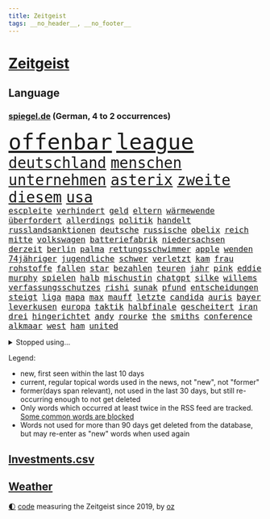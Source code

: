 ```yaml
---
title: Zeitgeist
tags: __no_header__, __no_footer__
---
```


# [Zeitgeist](https://oliz.io/zeitgeist/)

## Language

<h3><a href="https://www.spiegel.de" target="_blank">spiegel.de</a> (German, 4 to 2 occurrences)</h3>
<p style="font-family:monospace">
<span style="font-size:32pt"><a href="news_links.html#offenbar" class="current">offenbar</a></span>
<span style="font-size:32pt"><a href="news_links.html#league" class="current">league</a></span>
<br>
<span style="font-size:22pt"><a href="news_links.html#deutschland" class="current">deutschland</a></span>
<span style="font-size:22pt"><a href="news_links.html#menschen" class="current">menschen</a></span>
<span style="font-size:22pt"><a href="news_links.html#unternehmen" class="current">unternehmen</a></span>
<span style="font-size:22pt"><a href="news_links.html#asterix" class="new">asterix</a></span>
<span style="font-size:22pt"><a href="news_links.html#zweite" class="current">zweite</a></span>
<span style="font-size:22pt"><a href="news_links.html#diesem" class="current">diesem</a></span>
<span style="font-size:22pt"><a href="news_links.html#usa" class="current">usa</a></span>
<br>
<span style="font-size:12pt"><a href="news_links.html#escpleite" class="new">escpleite</a></span>
<span style="font-size:12pt"><a href="news_links.html#verhindert" class="current">verhindert</a></span>
<span style="font-size:12pt"><a href="news_links.html#geld" class="current">geld</a></span>
<span style="font-size:12pt"><a href="news_links.html#eltern" class="current">eltern</a></span>
<span style="font-size:12pt"><a href="news_links.html#wärmewende" class="current">wärmewende</a></span>
<span style="font-size:12pt"><a href="news_links.html#überfordert" class="current">überfordert</a></span>
<span style="font-size:12pt"><a href="news_links.html#allerdings" class="current">allerdings</a></span>
<span style="font-size:12pt"><a href="news_links.html#politik" class="current">politik</a></span>
<span style="font-size:12pt"><a href="news_links.html#handelt" class="current">handelt</a></span>
<span style="font-size:12pt"><a href="news_links.html#russlandsanktionen" class="current">russlandsanktionen</a></span>
<span style="font-size:12pt"><a href="news_links.html#deutsche" class="current">deutsche</a></span>
<span style="font-size:12pt"><a href="news_links.html#russische" class="current">russische</a></span>
<span style="font-size:12pt"><a href="news_links.html#obelix" class="new">obelix</a></span>
<span style="font-size:12pt"><a href="news_links.html#reich" class="current">reich</a></span>
<span style="font-size:12pt"><a href="news_links.html#mitte" class="current">mitte</a></span>
<span style="font-size:12pt"><a href="news_links.html#volkswagen" class="current">volkswagen</a></span>
<span style="font-size:12pt"><a href="news_links.html#batteriefabrik" class="current">batteriefabrik</a></span>
<span style="font-size:12pt"><a href="news_links.html#niedersachsen" class="current">niedersachsen</a></span>
<span style="font-size:12pt"><a href="news_links.html#derzeit" class="current">derzeit</a></span>
<span style="font-size:12pt"><a href="news_links.html#berlin" class="current">berlin</a></span>
<span style="font-size:12pt"><a href="news_links.html#palma" class="new">palma</a></span>
<span style="font-size:12pt"><a href="news_links.html#rettungsschwimmer" class="new">rettungsschwimmer</a></span>
<span style="font-size:12pt"><a href="news_links.html#apple" class="current">apple</a></span>
<span style="font-size:12pt"><a href="news_links.html#wenden" class="current">wenden</a></span>
<span style="font-size:12pt"><a href="news_links.html#74jähriger" class="current">74jähriger</a></span>
<span style="font-size:12pt"><a href="news_links.html#jugendliche" class="current">jugendliche</a></span>
<span style="font-size:12pt"><a href="news_links.html#schwer" class="current">schwer</a></span>
<span style="font-size:12pt"><a href="news_links.html#verletzt" class="current">verletzt</a></span>
<span style="font-size:12pt"><a href="news_links.html#kam" class="current">kam</a></span>
<span style="font-size:12pt"><a href="news_links.html#frau" class="current">frau</a></span>
<span style="font-size:12pt"><a href="news_links.html#rohstoffe" class="current">rohstoffe</a></span>
<span style="font-size:12pt"><a href="news_links.html#fallen" class="current">fallen</a></span>
<span style="font-size:12pt"><a href="news_links.html#star" class="current">star</a></span>
<span style="font-size:12pt"><a href="news_links.html#bezahlen" class="current">bezahlen</a></span>
<span style="font-size:12pt"><a href="news_links.html#teuren" class="current">teuren</a></span>
<span style="font-size:12pt"><a href="news_links.html#jahr" class="current">jahr</a></span>
<span style="font-size:12pt"><a href="news_links.html#pink" class="current">pink</a></span>
<span style="font-size:12pt"><a href="news_links.html#eddie" class="new">eddie</a></span>
<span style="font-size:12pt"><a href="news_links.html#murphy" class="new">murphy</a></span>
<span style="font-size:12pt"><a href="news_links.html#spielen" class="current">spielen</a></span>
<span style="font-size:12pt"><a href="news_links.html#halb" class="current">halb</a></span>
<span style="font-size:12pt"><a href="news_links.html#mischustin" class="new">mischustin</a></span>
<span style="font-size:12pt"><a href="news_links.html#chatgpt" class="current">chatgpt</a></span>
<span style="font-size:12pt"><a href="news_links.html#silke" class="current">silke</a></span>
<span style="font-size:12pt"><a href="news_links.html#willems" class="new">willems</a></span>
<span style="font-size:12pt"><a href="news_links.html#verfassungsschutzes" class="new">verfassungsschutzes</a></span>
<span style="font-size:12pt"><a href="news_links.html#rishi" class="current">rishi</a></span>
<span style="font-size:12pt"><a href="news_links.html#sunak" class="current">sunak</a></span>
<span style="font-size:12pt"><a href="news_links.html#pfund" class="current">pfund</a></span>
<span style="font-size:12pt"><a href="news_links.html#entscheidungen" class="current">entscheidungen</a></span>
<span style="font-size:12pt"><a href="news_links.html#steigt" class="current">steigt</a></span>
<span style="font-size:12pt"><a href="news_links.html#liga" class="current">liga</a></span>
<span style="font-size:12pt"><a href="news_links.html#mapa" class="new">mapa</a></span>
<span style="font-size:12pt"><a href="news_links.html#max" class="current">max</a></span>
<span style="font-size:12pt"><a href="news_links.html#mauff" class="new">mauff</a></span>
<span style="font-size:12pt"><a href="news_links.html#letzte" class="current">letzte</a></span>
<span style="font-size:12pt"><a href="news_links.html#candida" class="new">candida</a></span>
<span style="font-size:12pt"><a href="news_links.html#auris" class="new">auris</a></span>
<span style="font-size:12pt"><a href="news_links.html#bayer" class="current">bayer</a></span>
<span style="font-size:12pt"><a href="news_links.html#leverkusen" class="current">leverkusen</a></span>
<span style="font-size:12pt"><a href="news_links.html#europa" class="current">europa</a></span>
<span style="font-size:12pt"><a href="news_links.html#taktik" class="current">taktik</a></span>
<span style="font-size:12pt"><a href="news_links.html#halbfinale" class="current">halbfinale</a></span>
<span style="font-size:12pt"><a href="news_links.html#gescheitert" class="current">gescheitert</a></span>
<span style="font-size:12pt"><a href="news_links.html#iran" class="current">iran</a></span>
<span style="font-size:12pt"><a href="news_links.html#drei" class="current">drei</a></span>
<span style="font-size:12pt"><a href="news_links.html#hingerichtet" class="current">hingerichtet</a></span>
<span style="font-size:12pt"><a href="news_links.html#andy" class="current">andy</a></span>
<span style="font-size:12pt"><a href="news_links.html#rourke" class="new">rourke</a></span>
<span style="font-size:12pt"><a href="news_links.html#the" class="current">the</a></span>
<span style="font-size:12pt"><a href="news_links.html#smiths" class="current">smiths</a></span>
<span style="font-size:12pt"><a href="news_links.html#conference" class="new">conference</a></span>
<span style="font-size:12pt"><a href="news_links.html#alkmaar" class="current">alkmaar</a></span>
<span style="font-size:12pt"><a href="news_links.html#west" class="current">west</a></span>
<span style="font-size:12pt"><a href="news_links.html#ham" class="current">ham</a></span>
<span style="font-size:12pt"><a href="news_links.html#united" class="current">united</a></span>
</p>
<details>
<summary>Stopped using...</summary>
<p class="former" style="font-size:12pt">
beobachtet(940) 21(939) alternativen(939) streicht(939) coronakrise(938) einzelnen(938) kennen(938) pause(938) richten(938) bayerische(937) normal(937) version(937) versuchten(937) 22(936) aktien(936) behandlung(936) höher(936) lebensmittel(936) protestiert(936) villa(936) berühmt(935) blickt(935) cristiano(935) griechenland(935) ronaldo(935) sicherheitskräfte(935) vergewaltigt(935) alexej(934) aufmerksamkeit(934) brexit(934) depressionen(934) krank(934) märchen(934) nawalny(934) schildert(934) schlimmsten(934) appelliert(933) identifiziert(933) asche(932) einzelhandel(932) erteilt(932) geboten(932) israelischen(932) mancherorts(932) sah(932) trauer(932) verteilt(932) big(931) entschädigung(931) erlassen(931) her(931) herbert(931) positive(931) reißt(931) verdachts(931) wofür(931) wählen(931) 42(930) abgeordneten(930) bewährungsstrafe(930) bezahlt(930) gezogen(930) guter(930) november(930) rand(930) registriert(930) bernd(929) dreht(929) entscheidend(929) rassistische(929) rückschlag(929) schadet(929) verfügung(929) warentest(929) öfter(929) amerikanischen(928) mannes(928) meint(928) usamerikaner(928) normalität(927) falls(926) fielen(926) plädiert(926) smith(926) 1500(925) fließt(925) künftige(925) passen(925) schwanger(925) öffentlichkeit(925) übt(925) senkt(924) athleten(923) bilden(923) olympische(923) anschläge(922) erneuten(922) kölner(922) manuel(922) verbände(922) atem(920) zuversichtlich(920) geflogen(919) distanz(918) drängen(918) einiger(918) kindes(917) produkte(916) touristen(916) gesehen(915) politikerin(914) trug(914) offenbart(913) spektakuläre(913) spitzenreiter(913) engpässe(912) begriff(911) münster(911) orten(910) herz(909) folter(908) pkw(908) ringen(908) unterschrieben(908) informiert(905) beweise(904) kapitel(904) einbruch(903) atomkraft(902) enorme(901) rutschte(901) schock(900) thüringer(900) einblick(898) stört(898) gewarnt(897) sarah(896) erhöhung(894) bewegt(893) geborgen(893) kanadas(892) afrikas(890) ursprünglich(889) kontert(887) gebieten(882) ausgetragen(879) missbrauchs(878) blinken(876) langem(875) rolf(872) vereins(867) sachen(859) leiter(851) lieferketten(836) diagnose(823) fotografiert(817) sahra(791) happy(768) finanziert(738) videoaufnahmen(699) argument(688) fehlte(680) kleidung(678) inflationsrate(670) kroatien(669) kalte(666) rechtens(653) karrierecoach(644) inszenieren(642) schwarz(626) entlastung(625) nicole(624) erkrankte(623) unterdrückung(623) anlage(617) zorn(606) drehte(605) papiere(603) zeitungsbericht(603) milch(590) integration(587) medwedew(579) bedrängnis(577) millionenhöhe(575) radikalen(574) spezielle(563) wichtiges(562) weißer(556) 41(552) überrollt(549) summen(533) stadtteil(532) geringer(530) schusswaffen(530) außenministerium(519) taucht(518) energiekonzern(514) martina(514) invasion(513) eukommissionschefin(502) windräder(501) transport(496) aufgestellt(491) leitete(491) erschwert(485) genehmigt(483) influencerin(480) wolf(477) verkündete(476) ring(475) einstellung(472) euch(468) unternehmens(466) spielern(463) teppich(462) handwerk(461) verweist(457) 49(450) zurecht(450) brüder(439) usbundesstaaten(439) bejubelt(435) stammen(433) benötigt(430) spiegeltitelstory(427) torwart(427) dieter(420) bevorstehende(419) bezahlung(418) unsicher(413) gefangenschaft(412) bomben(411) stromversorgung(409) bargeld(408) flüchten(402) links(401) zugriff(401) raser(400) ansturm(395) günstige(394) hochrangige(394) dicke(389) boxen(387) auslöser(386) humor(386) 48(381) schönen(379) gearbeitet(378) ausfall(377) reguläre(377) weichen(376) abgetrieben(375) anschuldigungen(375) vorfalls(374) haare(371) indische(368) umstände(365) mars(363) konsequenz(362) szenario(362) fahrräder(361) abgeschaltet(360) franzosen(360) aufeinander(358) dahin(358) falscher(357) momentan(348) fire(347) gelobt(347) steuerhinterziehung(347) weltverband(346) begnadigung(344) ancelotti(343) viral(343) unterlagen(341) reporterin(335) anzeige(334) außergewöhnlichen(333) laufender(333) kandidat(329) inmitten(328) sprung(328) youtube(324) betreuung(322) übung(322) möbel(320) geschrumpft(319) patricia(316) vermissten(315) baum(314) rudert(314) beteuert(310) reinhold(308) bundeskartellamt(305) ursprung(305) bekämpft(304) pochen(303) umfang(302) braun(301) riesig(301) verkehrsministerium(301) wirksamkeit(300) l(298) festgenommene(297) umkämpfte(297) bleibe(295) lieferengpässe(293) batterien(292) mächtigste(292) medizinische(289) zuhause(289) verträge(286) angehoben(284) lebensgefährte(284) expertinnen(279) gegriffen(279) gewisse(279) negative(278) erzürnt(277) zivile(274) schlimmeres(273) korrekt(270) stichelt(269) schlesinger(268) brandt(267) verabschiedete(267) nation(266) garcia(265) komplikationen(262) ganzes(261) terminal(259) sicherer(256) meiler(251) klettert(249) aufgewachsen(247) farben(247) nackt(244) skizziert(243) eingreifen(242) einsteigen(237) umweg(236) radfahrerin(235) heikler(234) echt(233) senders(233) wüste(233) kranke(232) verbringen(231) atomausstieg(230) belgischen(229) luftangriff(227) vegane(226) entschlossenheit(224) schafften(224) ehrung(222) fa(222) buffalo(221) eingeschaltet(219) grippe(219) co₂ausstoß(218) penibel(217) verwandelt(216) sohnes(215) public(214) einflussreichsten(213) grenzgebiet(213) euparlaments(212) enormen(211) nebel(210) forscherinnen(209) abgestimmt(208) sonde(208) sparkurs(208) fabrik(206) geheimdokumente(205) militärexperten(204) versehen(204) freiem(202) future(201) knappe(201) schiffsverkehr(201) staatsanwalt(201) ausgegeben(200) verachtung(200) carter(199) deuten(199) heizt(199) jauch(199) festgehalten(197) pakete(197) kopftuch(196) teenagerin(196) beschweren(195) besitz(194) leukämie(194) alaska(193) schwarzer(193) klimaminister(192) lawine(189) mützenich(189) rentenalter(189) hilton(188) bekenntnis(187) göttingen(187) laster(187) sämtliche(186) abgefeuert(184) befragung(183) genuss(183) komponiert(183) verbrecher(183) beratung(182) laptops(182) beerdigt(181) dubai(181) husten(180) ausverkauft(179) überzeugte(179) alpin(178) geschaffen(178) schwierigsten(178) ski(178) weltall(178) aussichten(176) forciert(176) korruptionsskandal(176) nüchtern(176) skisport(174) podium(173) rudi(173) schmeißt(171) eigenverantwortung(170) umso(169) bamberg(168) revolutioniert(168) todeszahlen(168) ulm(168) düpiert(167) miles(167) uskongress(167) zubereitet(167) fing(166) plastik(166) verborgen(166) trotzen(165) zew(165) drosseln(164) enttarnt(164) zerschlagen(164) besuchs(161) rennens(161) spdfraktionschef(160) männlich(157) bestellen(156) langfristige(156) unterschriften(156) autokonzern(155) bengvir(154) gitarrist(154) taschenlampe(154) topform(154) enthüllungen(153) situationen(153) exemplare(152) usmilitärs(151) drahtzieher(150) tvmoderatorin(150) vorverkauf(150) forschenden(149) geschwiegen(149) rätselhaften(149) berühmter(148) usjournalist(148) verbrennungen(147) verlorenen(147) raketentest(146) fenster(145) ushersteller(145) verzeihen(145) bernhard(144) jahresbeginn(144) colorado(143) holmes(143) journalistinnen(143) schwimmbädern(143) unfalls(143) erstickt(142) frischer(142) gewässern(142) workation(142) hauptstadtflughafen(141) satt(141) ussanktionen(141) 64(140) schärfer(140) stufen(140) bundesrechnungshof(139) madonna(139) reformieren(139) forderten(138) bewaffneten(137) emails(137) geschosse(137) opferzahl(137) klimabericht(136) steigerung(136) vätern(136) ansatz(135) beheben(135) erheblichen(135) flüchtete(135) kanäle(135) ständigen(135) streitkräften(134) tatsächlichen(134) abhilfe(133) grand(133) heiraten(133) unglaublich(133) gleichaltriger(132) hecking(132) spiegelredakteur(132) ausgerückt(131) axelspringerverlag(131) biontech(130) israelischer(130) kombination(130) mehrfachen(130) plündern(130) tauchte(130) verschütteten(130) verwendet(130) schlagerstar(128) großzügig(127) kinderzimmer(127) nachthimmel(127) wilde(127) anwendung(126) besonderer(126) eva(126) struktur(126) waffenrecht(126) wiener(126) wirecardprozess(126) freigelassen(125) ahmad(123) arbeitszeiten(123) nizza(122) niederbayern(121) schatz(121) zusteller(121) 28jähriger(120) knall(120) zentimeter(120) mächtig(119) niederschlag(119) satellitenbild(119) streifzug(119) adresse(118) community(118) tanzt(118) besserung(117) ersatzfreiheitsstrafen(117) reederei(117) 57jährige(116) sportlern(116) erschienen(115) filmfestival(115) minnesota(115) pokal(115) thailands(115) ewig(113) gesundheitliche(113) eindämmen(112) geschadet(112) lebenslauf(112) unschuld(112) granate(111) todesopfern(111) 280(110) fassen(110) daumen(109) entfremdung(109) fahrschein(109) statistik(109) verwandtschaft(109) akute(107) turniere(107) neujahrstag(106) prozesse(106) verleumdung(106) 250000(105) bills(105) bänke(105) damar(105) hamlin(105) herzstillstand(105) 23jähriger(104) bildungsungerechtigkeit(104) gordon(104) hilfsorganisation(104) sorgten(104) flaschen(103) mavericks(102) meistern(102) patzt(102) vermeintlichen(102) euabgeordneter(101) schneepflug(101) brust(100) islamistischen(100) warnmeldung(100) nachbarin(98) orbit(98) bohlen(97) demos(97) ebikes(97) übungen(97) 230(96) bundespolitik(96) hauptfiguren(96) mikaela(96) missouri(96) polizeiminister(96) shiffrin(96) tennessee(95) gelangt(94) inseln(94) irischen(94) verschuldet(94) birkenstock(93) waldbrand(93) beleidigte(92) bundesligaspiel(92) getragen(92) rentenreform(92) schicht(92) startups(92) verkehrssicherheit(92) fukushima(91) landwirtschaftsminister(91) wesentlich(91) 47jährige(90) erträglichen(90) gewaltvorwürfe(90) zubehör(90) zurückgelassen(90) anderson(89) darstellungen(89) dreizehn(89) finnlands(89) gegenwehr(89) immobilienkrise(89) junges(89) landschaft(89) siegessicher(89) augenzeugin(88) fahrlässiger(88) nürnberger(88) pegel(88) raketentreffer(88) regierungsvertreter(88) webb(88) weltraumteleskop(88) bienen(87) building(87) dasteht(87) festangestellte(87) flugscham(87) siebenjährige(87) tagesspiegels(87) verspielen(87) vorzubereiten(87) überlisten(87) agrarminister(86) dicken(86) juice(86) kansas(86) lichtet(86) reemtsma(86) schneepflugunfall(86) spende(86) waffengewalt(86) diagnosen(85) eagles(85) freiwillige(85) fridays(85) gelockt(85) milizen(85) irrfahrt(84) josip(84) laufbahn(84) allerlei(83) boten(83) getötete(83) verschleppt(83) ehesten(82) kürze(82) marsalek(82) miliz(82) soße(82) wahlomat(82) abgehalten(81) einstand(81) günstigen(81) jährt(81) messerangriffs(81) nagelsmann(81) 18jährige(80) authentisch(80) baumann(80) deutschösterreichischen(80) kunststoff(80) partnern(80) reisten(80) vernetzt(80) vizepräsidenten(80) zehnten(80) atemwegserkrankungen(79) aufgegriffen(79) durchleuchten(79) kolumbianischen(79) paketzusteller(79) reiz(79) schöpfer(79) verwunderung(79) witwe(79) ausreichenden(78) aussetzung(78) ermuntert(78) kennzeichnung(78) waffengesetze(78) bemerkt(77) bundesligageschichte(77) kasan(77) protokolle(77) verschwundenen(77) positiver(76) uefa(76) vermittler(76) fredrich(75) katapultgründer(75) ausgrabungen(74) bundesbürger(74) distanzierung(73) elektrisiert(73) niedlich(73) strahlende(73) messner(72) tsg(72) integriert(71) kampfjetlieferungen(71) konstanz(71) massachusetts(71) behinderte(70) bemühen(70) erholt(70) hafencity(70) kyle(70) milliardärs(70) üblicherweise(70) entführte(69) kaufte(69) verschleppte(69) brigitte(68) delfine(68) mitspieler(68) ablaufen(67) dorthin(67) nordirland(67) schnauze(67) timberwolves(67) begründungen(66) forever(66) hurts(66) jalen(66) kürzere(66) loswerden(66) sofern(66) wölfe(66) 130(65) deckung(65) diäten(65) erklärungsnöte(65) erzwungenen(65) marina(65) robertson(65) durchquert(64) galerie(64) kursiert(64) markiert(64) schifffahrt(64) schoa(64) abzulegen(63) belästigt(63) berlinern(63) disney+(63) einheimischen(63) kommentare(63) schwimmbad(63) fußverletzung(62) heimsieg(62) krachen(62) landtagsabgeordneter(62) posse(62) preisaufschläge(62) sciencefiction(62) syrische(62) 87jährige(61) anhand(61) düsterer(61) hintereinander(61) pizza(61) samsung(61) spiegelranking(61) vage(61) zugeht(61) chat(60) christophe(60) galtier(60) geringere(60) instanz(60) irreführender(60) ausflug(59) boxer(59) erschien(59) felder(59) prosiebenshow(58) ratlos(58) verteidigungsministers(58) weitreichenden(58) 135000(57) auszubremsen(57) dänen(57) wissenschaftlerin(57) abzubauen(56) ausschnitte(56) geschwindigkeitskontrollen(56) ilan(56) karneval(56) marihuana(56) shor(56) unvorstellbar(56) ae(55) bedecken(55) fulda(55) ju(55) karotten(55) kuriosem(55) lsd(55) manhattan(55) recklinghausen(55) south(55) angeschlossen(54) berufe(54) löscharbeiten(54) reum(54) vorlieben(54) außenpolitiker(53) dayot(53) eindrang(53) militärlager(53) rauchwolke(53) regulären(53) upamecano(53) bayernpleite(52) neulich(52) sacramento(52) tony(52) windparks(52) betrügerin(51) eingenommen(51) einmalzahlung(51) fälschungen(51) industrieverband(51) sparflamme(51) verblüffende(51) verkleiden(51) wortgefecht(51) 2001(50) anbau(50) aufstiegsrennen(50) beweismittel(50) fatale(50) glaube(50) offshorewindparks(50) schauspiel(50) wasserknappheit(50) bevorstehenden(49) hausarrest(49) jon(49) laden(49) nadja(49) rahm(49) springerverlag(49) süßwarenhersteller(49) tatzeit(49) umgarnt(49) xinjiang(49) absichtlich(48) hof(48) kreuz(48) mindestlohn(48) sexspielzeug(48) stimmungsbarometer(48) testamentsvollstrecker(48) thiele(48) wahlkampfauftakt(48) arabisch(47) bildschirm(47) championsleagueduell(47) elfjährige(47) fehlverhaltens(47) geheimnisvolle(47) heuschnupfen(47) mrnaimpfstoffen(47) schaufenster(47) schwersten(47) verarbeitete(47) jahrelangen(46) linkenpolitikerin(46) nass(46) natriumionenakkus(46) politikwissenschaftlerin(46) torsten(46) überfallen(46) einstiger(45) friedensaktivisten(45) hollywoodschauspieler(45) hässlichkeit(45) jupiter(45) oscarpreisträger(45) sky(45) südwesten(45) corinna(44) erweitern(44) fsb(44) notlanden(44) oxford(44) raketeneinschlag(44) reformpläne(44) streifenwagen(44) syrischer(44) topspiel(44) traditionsreiche(44) verschleiern(44) entzündet(43) ermordeter(43) hochverrats(43) kalkül(43) nationalspielerinnen(43) schwangerschaftsabbruch(43) özdemirs(43) alabama(42) aroma(42) fsme(42) gestresst(42) lehrerverband(42) zecken(42) zerlegt(42) übertragene(42) belfast(41) berset(41) gekonnt(41) kopfschmerzen(41) menschenrechtsorganisation(41) sarkasmus(41) spannen(41) badenbaden(40) inszenierung(40) jungfernflug(40) kardashian(40) lutsch(40) luxusjachten(40) schauspielers(40) timemagazin(40) unbedenklich(40) überwunden(40) aktie(39) cannabisfreigabe(39) edin(39) grunderwerbsteuer(39) bauindustrie(38) denkmal(38) dominierte(38) goldschatz(38) kernenergie(38) mannheim(38) adaption(37) antiker(37) methan(37) nominierten(37) schlechtem(37) bemängelt(36) betrachtet(36) flop(36) französischem(36) kompliment(36) machtdemonstration(36) behinderungen(35) haustiere(35) kleinkind(35) machthabers(35) pedelec(35) solarstrom(35) ätzt(35) dauernden(34) fleischindustrie(34) kleintransporter(34) kreative(34) moderierte(34) saudi(34) sperrte(34) einkreisung(33) erbarmungslos(33) loyal(33) machtwort(33) ostukrainischen(33) schleuse(33) sunaks(33) windkraftanlagen(33) zurückgeholt(33) abiturnoten(32) campus(32) championsleaguespiel(32) christlichen(32) heulen(32) koreanische(32) parlamentswahlen(32) präsidentschafts(32) startupszene(32) 103(31) besou(31) boykott(31) daniil(31) einzuwirken(31) entrümpeln(31) hussain(31) schockwellen(31) synonym(31) angeschossen(30) bruders(30) frisierte(30) großmanöver(30) hauptsaison(30) interessenkonflikte(30) strategien(30) unfassbare(30) eingriffs(29) gassen(29) sané(29) unsinn(29) 1961(28) aschewolke(28) beharrt(28) erfasste(28) erteilen(28) fündig(28) gedulden(28) mig29(28) spuckt(28) taipeh(28) freddy(27) hack(27) kader(27) lebensgefährtin(27) leroy(27) mitnehmen(27) owen(27) stabilisieren(27) taiwans(27) unkonventionellen(27) boomt(26) kraftwerk(26) strafmündigkeit(26) angelegten(25) arten(25) ausgestoßen(25) entwickelte(25) erschöpft(25) rechnungen(25) verwickelt(25) ausweitet(24) basiert(24) plädoyer(24) christentum(23) jemen(23) randalieren(23) stabilität(23) abgerissen(22) amokschützen(22) einjährige(22) kannibalen(22) krankenversicherung(22) marseille(22) nähern(22) psychiatrische(22) rekrutierung(22) wirtschaftswachstum(22) durchsuchten(21) göppingen(21) hinderte(21) höhenflug(21) macrons(21) maxim(21) pu(21) riesiger(21) ausführung(20) bierdosen(20) britta(20) großkreuz(20) kilometerlange(20) leak(20) personelle(20) reiseziel(20) rollstuhl(20) strafkolonie(20) claus(19) evan(19) fertigung(19) gershkovich(19) größtenteils(19) inhaftierung(19) patent(19) aufschwung(18) beleuchten(18) chinapolitik(18) einnahmequellen(18) geleakten(18) kräftige(18) usarmee(18) amtsinhaber(17) einfrieren(17) elfjähriger(17) erfolgreicher(17) transfersperre(17) alleinerziehende(16) anklageerhebung(16) bekämpfung(16) familienstartzeit(16) famos(16) flatiron(16) gamer(16) inneren(16) rechtsstaat(16) smog(16) vertragsbruch(16) 86jährige(15) butscha(15) grandiose(15) lapsus(15) längste(15) mittelfristig(15) 49eurotickets(14) abouchaker(14) arafat(14) bedeutender(14) dienstes(14) eigentor(14) einkaufszentren(14) geprägten(14) gewusst(14) masked(14) schusswaffenattacke(14) singer(14) 1974(13) bar(13) blogger(13) gewalttätig(13) iocempfehlung(13) predigt(13) weinheim(13) angefochten(12) geburtshelfer(12) hausdurchsuchung(12) klempner(12) strafrechts(12) anklageverlesung(11) bangt(11) campingplatz(11) chatnachrichten(11) kidnapper(11)
</p>
</details>
<p>Legend:
<ul>
<li><span class="new">new</span>, first seen within the last 10 days</li>
<li><span class="current">current</span>, regular topical words used in the news, not "new", not "former"</li>
<li><span class="former">former(days span relevant)</span>, not used in the last 30 days, but still re-occurring enough to not get deleted</li>
<li>Only words which occurred at least twice in the RSS feed are tracked. <a href="language/filters.py">Some common words are blocked</a></li>
<li>Words not used for more than 90 days get deleted from the database, but may re-enter as "new" words when used again</li>
</ul>
</p>

## [Investments](investments.html)[.csv](investments.csv)

## [Weather](weather.html)

<footer>
<a href="javascript:toggleTheme()" class="nav">🌓</a>
<a href="https://github.com/ooz/zeitgeist">code</a> measuring the Zeitgeist since 2019, by <a href="https://oliz.io">oz</a>
</footer>
